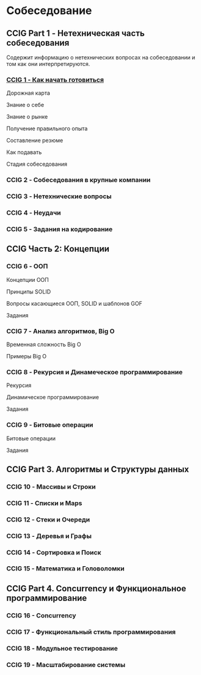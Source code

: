 Собеседование
=============

CCIG Part 1 - Нетехническая часть собеседования
-----------------------------------------------

Содержит информацию о нетехнических вопросах на собеседовании и том как они интерпретируются.

### [CCIG 1 - Как начать готовиться](ccig01start.md)

Дорожная карта

Знание о себе

Знание о рынке

Получение правильного опыта

Составление резюме

Как подавать

Стадия собеседования

### CCIG 2 - Собеседования в крупные компании

### CCIG 3 - Нетехнические вопросы

### CCIG 4 - Неудачи

### CCIG 5 - Задания на кодирование


CCIG Часть 2: Концепции
-----------------------

### CCIG 6 - ООП

Концепции ООП

Принципы SOLID 

Вопросы касающиеся ООП, SOLID и шаблонов GOF

Задания

### CCIG 7 - Анализ алгоритмов, Big O

Временная сложность Big O

Примеры Big O

### CCIG 8 - Рекурсия и Динамеческое программирование

Рекурсия

Динамическое программирование

Задания

### CCIG 9 - Битовые операции

Битовые операции

Задания


CCIG Part 3. Алгоритмы и Структуры данных
-----------------------------------------

### CCIG 10 - Массивы и Строки

### CCIG 11 - Списки и Maps

### CCIG 12 - Стеки и Очереди

### CCIG 13 - Деревья и Графы

### CCIG 14 - Сортировка и Поиск

### CCIG 15 - Математика и Головоломки


CCIG Part 4. Concurrency и Функциональное программирование
----------------------------------------------------------

### CCIG 16 - Concurrency

### CCIG 17 - Функциональный стиль программирования

### CCIG 18 - Модульное тестирование

### CCIG 19 - Масштабирование системы
